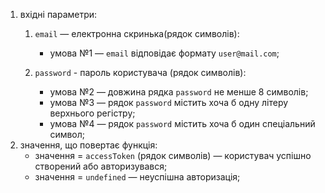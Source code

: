 1. вхідні параметри:
    1. `email` — електронна скринька(рядок символів):

        - умова №1 — `email` відповідає формату `user@mail.com`;

    2. `password` - пароль користувача (рядок символів):

        - умова №2 — довжина рядка `password` не менше 8 символів;
        - умова №3 — рядок `password` містить хоча б одну літеру верхнього регістру;
        - умова №4 — рядок `password` містить хоча б один спеціальний символ;
2. значення, що повертає функція:
    - значення = `accessToken` (рядок символів) — користувач успішно створений або авторизувався;
    - значення = `undefined` — неуспішна авторизація;